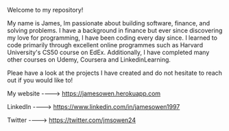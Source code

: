 Welcome to my repository!

My name is James, Im passionate about building software, finance, and solving problems. I have a background in finance but ever since discovering
my love for programming, I have been coding every day since. I learned to code primarily through excellent online programmes such as
Harvard University's CS50 course on EdEx. Additionally, I have completed many other courses on Udemy, Coursera and LinkedinLearning. 

Pleae have a look at the projects I have created and do not hesitate to reach out if you would like to!

My website ----> https://jamesowen.herokuapp.com

LinkedIn   ----> https://www.linkedin.com/in/jamesowen1997

Twitter    ----> https://twitter.com/jmsowen24
<!---
jamoowen/jamoowen is a ✨ special ✨ repository because its `README.md` (this file) appears on your GitHub profile.
You can click the Preview link to take a look at your changes.
--->
